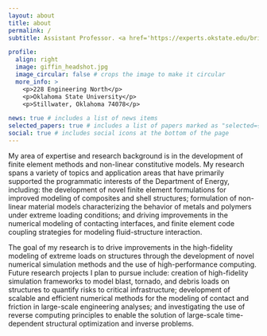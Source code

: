 ```yaml
---
layout: about
title: about
permalink: /
subtitle: Assistant Professor. <a href='https://experts.okstate.edu/brian.giffin/about'>Oklahoma State University</a>.

profile:
  align: right
  image: giffin_headshot.jpg
  image_circular: false # crops the image to make it circular
  more_info: >
    <p>228 Engineering North</p>
    <p>Oklahoma State University</p>
    <p>Stillwater, Oklahoma 74078</p>

news: true # includes a list of news items
selected_papers: true # includes a list of papers marked as "selected={true}"
social: true # includes social icons at the bottom of the page
---
```


My area of expertise and research background is in the development of finite element methods and non-linear constitutive models. My research spans a variety of topics and application areas that have primarily supported the programmatic interests of the Department of Energy, including: the development of novel finite element formulations for improved modeling of composites and shell structures; formulation of non-linear material models characterizing the behavior of metals and polymers under extreme loading conditions; and driving improvements in the numerical modeling of contacting interfaces, and finite element code coupling strategies for modeling fluid-structure interaction.

The goal of my research is to drive improvements in the high-fidelity modeling of extreme loads on structures through the development of novel numerical simulation methods and the use of high-performance computing. Future research projects I plan to pursue include: creation of high-fidelity simulation frameworks to model blast, tornado, and debris loads on structures to quantify risks to critical infrastructure; development of scalable and efficient numerical methods for the modeling of contact and friction in large-scale engineering analyses; and investigating the use of reverse computing principles to enable the solution of large-scale time-dependent structural optimization and inverse problems.
